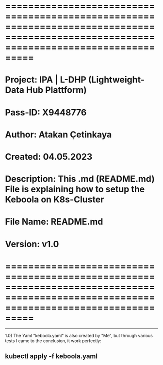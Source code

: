 # =======================================================================================================================================

# Project: IPA | L-DHP (Lightweight-Data Hub Plattform)

# Pass-ID: X9448776

# Author: Atakan Çetinkaya

# Created: 04.05.2023

# Description: This .md (README.md) File is explaining how to setup the Keboola on K8s-Cluster

# File Name: README.md

# Version: v1.0

# =======================================================================================================================================

---

1.0) The Yaml "keboola.yaml" is also created by "Me", but through various tests I came to the conclusion, it work perfectly:

## kubectl apply -f keboola.yaml
